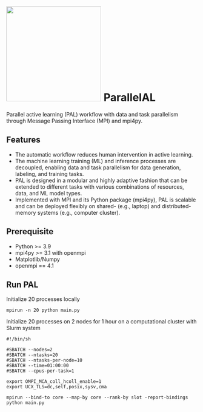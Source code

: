 # <img src="https://github.com/user-attachments/assets/548da441-e718-4647-912b-ef3ddd34ba61" width="250"> ParallelAL
Parallel active learning (PAL) workflow with data and task parallelism through Message Passing Interface (MPI) and mpi4py.

## Features
* The automatic workflow reduces human intervention in active learning.
* The machine learning training (ML) and inference processes are decoupled, enabling data and task parallelism for data generation, labeling, and training tasks.
* PAL is designed in a modular and highly adaptive fashion that can be extended to different tasks with various combinations of resources, data, and ML model types.
* Implemented with MPI and its Python package (mpi4py), PAL is scalable and can be deployed flexibly on shared- (e.g., laptop) and distributed-memory systems (e.g., computer cluster).

## Prerequisite
* Python >= 3.9
* mpi4py >= 3.1 with openmpi
* Matplotlib/Numpy
* openmpi == 4.1

## Run PAL
Initialize 20 processes locally
  ```
  mpirun -n 20 python main.py
  ```
Initialize 20 processes on 2 nodes for 1 hour on a computational cluster with Slurm system
```
#!/bin/sh

#SBATCH --nodes=2
#SBATCH --ntasks=20
#SBATCH --ntasks-per-node=10
#SBATCH --time=01:00:00
#SBATCH --cpus-per-task=1

export OMPI_MCA_coll_hcoll_enable=1
export UCX_TLS=dc,self,posix,sysv,cma

mpirun --bind-to core --map-by core --rank-by slot -report-bindings python main.py
```
